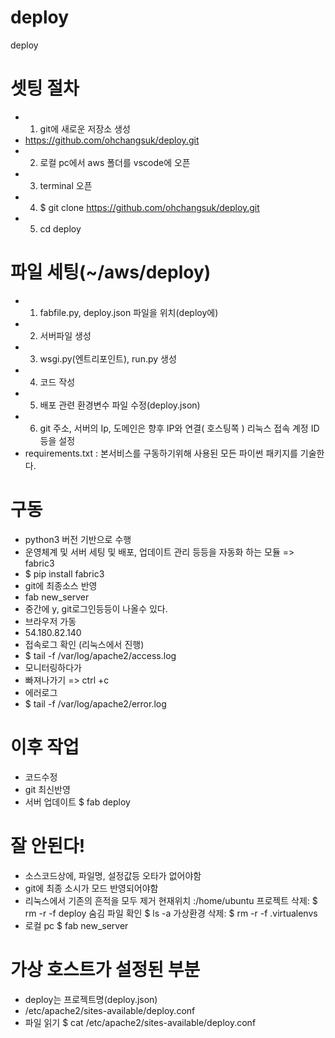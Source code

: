 # deploy
deploy

# 셋팅 절차
 - 1. git에 새로운 저장소 생성
 -    https://github.com/ohchangsuk/deploy.git
 - 2. 로컬 pc에서 aws 폴더를 vscode에 오픈
 - 3. terminal 오픈
 - 4. $ git clone https://github.com/ohchangsuk/deploy.git
 - 5. cd deploy
# 파일 세팅(~/aws/deploy)
 - 1. fabfile.py, deploy.json 파일을 위치(deploy에)
 - 2. 서버파일 생성
 - 3. wsgi.py(엔트리포인트), run.py 생성
 - 4. 코드 작성
 - 5. 배포 관련 환경변수 파일 수정(deploy.json)
 - 6. git 주소, 서버의 Ip, 도메인은 향후 IP와 연결( 호스팅쪽 ) 리눅스 접속 계정 ID등을 설정
 - requirements.txt : 본서비스를 구동하기위해 사용된 모든 파이썬 패키지를 기술한다.

 # 구동
 - python3 버전 기반으로 수행
 - 운영체계 및 서버 세팅 및 배포, 업데이트 관리 등등을 자동화 하는 모듈 => fabric3
 - $ pip install fabric3
 - git에 최종소스 반영
 - fab new_server
 - 중간에 y, git로그인등등이 나올수 있다.
 - 브라우저 가동
 - 54.180.82.140
 - 접속로그 확인 (리눅스에서 진행)
 - $ tail -f /var/log/apache2/access.log
 - 모니터링하다가
 - 빠져나가기 => ctrl +c
 - 에러로그
 - $ tail -f /var/log/apache2/error.log
 # 이후 작업
 - 코드수정
 - git 최신반영
 - 서버 업데이트
  $ fab deploy
 # 잘 안된다!
 - 소스코드상에, 파일명, 설정값등 오타가 없어야함
 - git에 최종 소시가 모드 반영되어야함
 - 리눅스에서 기존의 흔적을 모두 제거
    현재위치 :/home/ubuntu
    프로젝트 삭제: 
    $ rm -r -f deploy
    숨김 파일 확인
    $ ls -a
    가상환경 삭제: 
    $ rm -r -f .virtualenvs
 - 로컬 pc
   $ fab new_server

# 가상 호스트가 설정된 부분
 - deploy는 프로젝트명(deploy.json)
 - /etc/apache2/sites-available/deploy.conf
 - 파일 읽기
   $ cat /etc/apache2/sites-available/deploy.conf